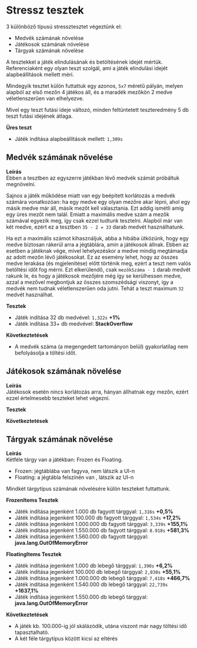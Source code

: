 # Stressz tesztek

3 különböző típusú stressztesztet végeztünk el:
- Medvék számának növelése
- Játékosok számának növelése
- Tárgyak számának növelése

A tesztekkel a játék elindulásának és betöltésének idejét mértük. Referenciaként egy olyan teszt szolgál, ami a játék elindulási idejét alapbeállítások mellett méri.

Mindegyik tesztet külön futtattuk egy azonos, `5x7` méretű pályán, melyen alapból az első mezőn 4 játékos áll, és a maradék mezőkön 2 medve véletlenszerűen van elhelyezve.

Mivel egy teszt futási ideje változó, minden feltüntetett teszteredmény 5 db teszt futási idejének átlaga.

**Üres teszt**
- Játék indítása alapbeállítások mellett: `1,309s`

## Medvék számának növelése

**Leírás**  
Ebben a tesztben az egyszerre játékban lévő medvék számát próbáltuk megnövelni. 

Sajnos a játék működése miatt van egy beépített korlátozás a medvék számára vonatkozóan: ha egy medve egy olyan mezőre akar lépni, ahol egy másik medve már áll, másik mezőt kell választania. Ezt addig ismétli amíg egy üres mezőt nem talál. Emiatt a maximális medve szám a mezők számával egyezik meg, így csak ezzel tudtunk tesztelni. Alapból már van két medve, ezért ez a tesztben `35 - 2 = 33` darab medvét használhatunk.

Ha ezt a maximális számot kihasználjuk, abba a hibába ütközünk, hogy egy medve biztosan rákerül arra a jégtáblára, amin a játékosok állnak. Ebben az esetben a játéknak vége, mivel lehelyezéskor a medve mindig megtámadja az adott mezőn lévő játékosokat. Ez az esemény lehet, hogy az összes medve lerakása (és mgjelenítése) előtt történik meg, ezért a teszt nem valós betöltési időt fog mérni. Ezt elkerülendő, csak `mezőkSzáma - 1` darab medvét rakunk le, és hogy a játékosok mezőjére még így se kerülhessen medve, azzal a mezővel megbontjuk az összes szomszédsági viszonyt, így a medvék nem tudnak véletlenszerűen oda jutni. Tehát a teszt maximum `32` medvét használhat.

**Tesztek**

- Játék indítása 32 db medvével: `1,322s` **+1%**
- Játék indítása 33+ db medvével: **StackOverflow**

**Következtetések**

- A medvék száma (a megengedett tartományon belül) gyakorlatilag nem befolyásolja a töltési időt.

## Játékosok számának növelése

**Leírás**  
Játékosok esetén nincs korlátozás arra, hányan állhatnak egy mezőn, ezért ezzel értelmesebb teszteket lehet végezni.  

**Tesztek**

**Következtetések**

## Tárgyak számának növelése

**Leírás**  
Kétféle tárgy van a játékban: Frozen és Floating.  
- Frozen: jégtáblába van fagyva, nem látszik a UI-n  
- Floating: a jégtábla felszínén van , látszik az UI-n

Mindkét tárgytípus számának növelésére külön teszteket futtattunk.

**FrozenItems Tesztek**

- Játék indítása jegenként 1.000 db fagyott tárggyal: `1,316s` **+0,5%**
- Játék indítása jegenként 100.000 db fagyott tárggyal: `1,534s` **+17,2%**
- Játék indítása jegenként 1.000.000 db fagyott tárggyal: `3,339s` **+155,1%**
- Játék indítása jegenként 1.550.000 db fagyott tárggyal: `8.918s` **+581,3%**
- Játék indítása jegenként 1.560.000 db fagyott tárggyal: **java.lang.OutOfMemoryError**

**FloatingItems Tesztek**

- Játék indítása jegenként 1.000 db lebegő tárggyal: `1,390s` **+6,2%**
- Játék indítása jegenként 100.000 db lebegő tárggyal: `2,030s` **+55,1%**
- Játék indítása jegenként 1.000.000 db lebegő tárggyal: `7,418s` **+466,7%**
- Játék indítása jegenként 1.540.000 db lebegő tárggyal: `22,739s` **+1637,1%**
- Játék indítása jegenként 1.550.000 db lebegő tárggyal: **java.lang.OutOfMemoryError**

**Következtetések**

- A játék kb. 100.000-ig jól skálázódik, utána viszont már nagy töltési idő tapasztalható.
- A két féle tárgytípus között kicsi az eltérés

